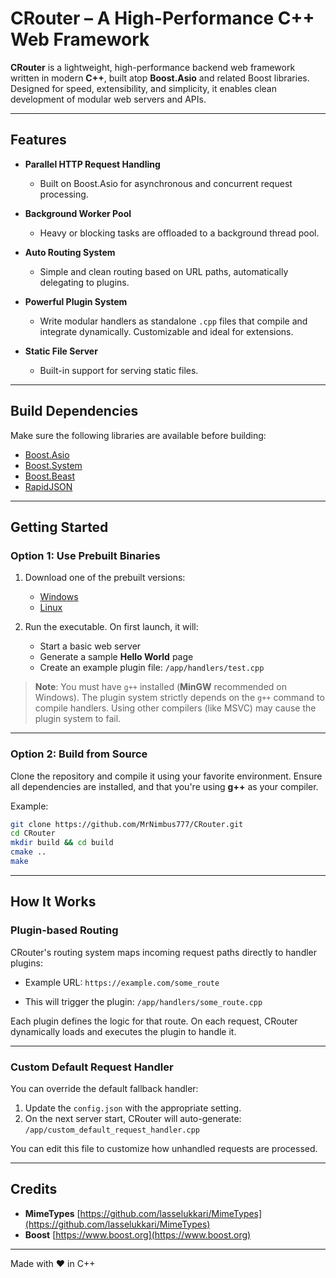 # CRouter – A High-Performance C++ Web Framework

**CRouter** is a lightweight, high-performance backend web framework written in modern **C++**, built atop **Boost.Asio** and related Boost libraries. Designed for speed, extensibility, and simplicity, it enables clean development of modular web servers and APIs.

---

## Features

* **Parallel HTTP Request Handling**
  - Built on Boost.Asio for asynchronous and concurrent request processing.

* **Background Worker Pool**
  - Heavy or blocking tasks are offloaded to a background thread pool.

* **Auto Routing System**
  - Simple and clean routing based on URL paths, automatically delegating to plugins.

* **Powerful Plugin System**
  - Write modular handlers as standalone `.cpp` files that compile and integrate dynamically. Customizable and ideal for extensions.

* **Static File Server**
  - Built-in support for serving static files.

---

## Build Dependencies

Make sure the following libraries are available before building:

* [Boost.Asio](https://www.boost.org/doc/libs/release/doc/html/boost_asio.html)
* [Boost.System](https://www.boost.org/doc/libs/release/libs/system/)
* [Boost.Beast](https://www.boost.org/doc/libs/release/libs/beast/)
* [RapidJSON](https://github.com/Tencent/rapidjson)

---

## Getting Started

### Option 1: Use Prebuilt Binaries

1. Download one of the prebuilt versions:

   * [Windows](https://github.com/MrNimbus777/CRouter/releases/tag/windows-prebuilt)
   * [Linux](https://github.com/MrNimbus777/CRouter/releases/tag/linux-prebuilt)

2. Run the executable. On first launch, it will:

   * Start a basic web server
   * Generate a sample **Hello World** page
   * Create an example plugin file: `/app/handlers/test.cpp`

> **Note**: You must have `g++` installed (**MinGW** recommended on Windows). The plugin system strictly depends on the `g++` command to compile handlers. Using other compilers (like MSVC) may cause the plugin system to fail.

---

### Option 2: Build from Source

Clone the repository and compile it using your favorite environment. Ensure all dependencies are installed, and that you're using **g++** as your compiler.

Example:
```bash
git clone https://github.com/MrNimbus777/CRouter.git
cd CRouter
mkdir build && cd build
cmake ..
make
```

---

## How It Works

### Plugin-based Routing

CRouter's routing system maps incoming request paths directly to handler plugins:

* Example URL:
  `https://example.com/some_route`

* This will trigger the plugin:
  `/app/handlers/some_route.cpp`

Each plugin defines the logic for that route. On each request, CRouter dynamically loads and executes the plugin to handle it.

---

### Custom Default Request Handler

You can override the default fallback handler:

1. Update the `config.json` with the appropriate setting.
2. On the next server start, CRouter will auto-generate:
   `/app/custom_default_request_handler.cpp`

You can edit this file to customize how unhandled requests are processed.

---

## Credits

* **MimeTypes** [https://github.com/lasselukkari/MimeTypes](https://github.com/lasselukkari/MimeTypes)
* **Boost** [https://www.boost.org](https://www.boost.org)

---

Made with ❤️ in C++